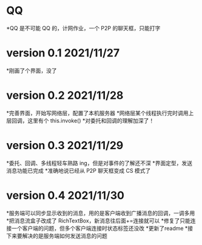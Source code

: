# QQ

*QQ 是不可能 QQ 的，计网作业，一个 P2P 的聊天框，只能打字

# version 0.1 2021/11/27

*刚画了个界面，没了

# version 0.2 2021/11/28

*完善界面，开始写网络层，配置了本机服务器
*网络层某个线程执行完时调用上层回调，这里有个 this.invoke()
*对委托和回调的理解加深了！

# version 0.3 2021/11/29

*委托、回调、多线程轻车熟路 ing，但是对事件的了解还不深
*界面定型，发送消息功能已完成
*准确地说已经从 P2P 聊天框变成 CS 模式了

# version 0.4 2021/11/30

*服务端可以同步显示收到的消息，用的是客户端收到广播消息的回调，一调多用
*把消息流盒子改成了 RichTextBox，新消息往后面+=连接就可以
*修复了只能连接一个客户端的问题，但多个客户端连接时状态标签还没改
*更新了readme
*接下来要解决的是服务端如何发送消息的问题
